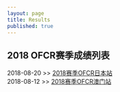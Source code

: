 ```yaml
---
layout: page
title: Results
published: true
---
```

## 2018 OFCR赛季成绩列表  

2018-08-20 >> [2018赛季OFCR日本站](/_results/2018-JPN/)  
2018-08-12 >> [2018赛季OFCR澳门站](/_results/2018-MAC/)
